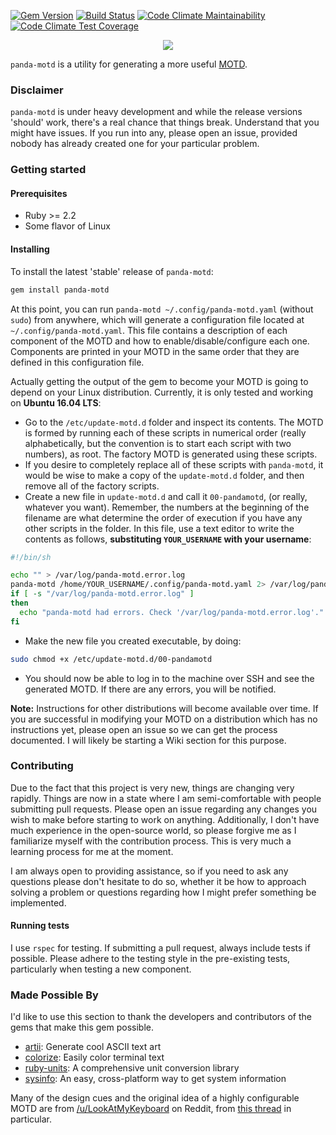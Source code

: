 [![Gem Version](https://badge.fury.io/rb/panda-motd.svg)](https://badge.fury.io/rb/panda-motd)
[![Build Status](https://travis-ci.com/taylorthurlow/panda-motd.svg?branch=develop)](https://travis-ci.com/taylorthurlow/panda-motd)
[![Code Climate Maintainability](https://img.shields.io/codeclimate/maintainability/taylorthurlow/panda-motd.svg)](https://codeclimate.com/github/taylorthurlow/panda-motd)
[![Code Climate Test Coverage](https://img.shields.io/codeclimate/coverage/taylorthurlow/panda-motd.svg)](https://codeclimate.com/github/taylorthurlow/panda-motd)

<p align="center">
  <img src="https://user-images.githubusercontent.com/761640/39962315-e8bcc6ea-55ff-11e8-9ed1-380410b6102c.png" />
</p>

`panda-motd` is a utility for generating a more useful [MOTD](https://en.wikipedia.org/wiki/Motd_(Unix)).

### Disclaimer

`panda-motd` is under heavy development and while the release versions 'should' work, there's a real chance that things break. Understand that you might have issues. If you run into any, please open an issue, provided nobody has already created one for your particular problem.

### Getting started

#### Prerequisites
* Ruby >= 2.2
* Some flavor of Linux

#### Installing
To install the latest 'stable' release of `panda-motd`:

~~~bash
gem install panda-motd
~~~

At this point, you can run `panda-motd ~/.config/panda-motd.yaml` (without `sudo`) from anywhere, which will generate a configuration file located at `~/.config/panda-motd.yaml`. This file contains a description of each component of the MOTD and how to enable/disable/configure each one. Components are printed in your MOTD in the same order that they are defined in this configuration file.

Actually getting the output of the gem to become your MOTD is going to depend on your Linux distribution. Currently, it is only tested and working on **Ubuntu 16.04 LTS**:
* Go to the `/etc/update-motd.d` folder and inspect its contents. The MOTD is formed by running each of these scripts in numerical order (really alphabetically, but the convention is to start each script with two numbers), as root. The factory MOTD is generated using these scripts.
* If you desire to completely replace all of these scripts with `panda-motd`, it would be wise to make a copy of the `update-motd.d` folder, and then remove all of the factory scripts.
* Create a new file in `update-motd.d` and call it `00-pandamotd`, (or really, whatever you want). Remember, the numbers at the beginning of the filename are what determine the order of execution if you have any other scripts in the folder. In this file, use a text editor to write the contents as follows, **substituting `YOUR_USERNAME` with your username**:

~~~bash
#!/bin/sh

echo "" > /var/log/panda-motd.error.log
panda-motd /home/YOUR_USERNAME/.config/panda-motd.yaml 2> /var/log/panda-motd.error.log
if [ -s "/var/log/panda-motd.error.log" ]
then
  echo "panda-motd had errors. Check '/var/log/panda-motd.error.log'."
fi
~~~

* Make the new file you created executable, by doing:

~~~bash
sudo chmod +x /etc/update-motd.d/00-pandamotd
~~~

* You should now be able to log in to the machine over SSH and see the generated MOTD. If there are any errors, you will be notified.

**Note:** Instructions for other distributions will become available over time. If you are successful in modifying your MOTD on a distribution which has no instructions yet, please open an issue so we can get the process documented. I will likely be starting a Wiki section for this purpose.

### Contributing
Due to the fact that this project is very new, things are changing very rapidly. Things are now in a state where I am semi-comfortable with people submitting pull requests. Please open an issue regarding any changes you wish to make before starting to work on anything. Additionally, I don't have much experience in the open-source world, so please forgive me as I familiarize myself with the contribution process. This is very much a learning process for me at the moment.

I am always open to providing assistance, so if you need to ask any questions please don't hesitate to do so, whether it be how to approach solving a problem or questions regarding how I might prefer something be implemented.

#### Running tests
I use `rspec` for testing. If submitting a pull request, always include tests if possible. Please adhere to the testing style in the pre-existing tests, particularly when testing a new component.

### Made Possible By
I'd like to use this section to thank the developers and contributors of the gems that make this gem possible.

* [artii](https://github.com/miketierney/artii): Generate cool ASCII text art
* [colorize](https://github.com/fazibear/colorize): Easily color terminal text
* [ruby-units](https://github.com/olbrich/ruby-units): A comprehensive unit conversion library
* [sysinfo](https://github.com/delano/sysinfo/): An easy, cross-platform way to get system information

Many of the design cues and the original idea of a highly configurable MOTD are from [/u/LookAtMyKeyboard](https://www.reddit.com/user/LookAtMyKeyboard) on Reddit, from [this thread](https://www.reddit.com/r/unixporn/comments/8gwcti/motd_ubuntu_server_1804_lts_my_motd_scripts_for/) in particular.
